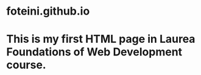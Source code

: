 # foteini.github.io

<!DOCTYPE html>
<html>
<body>
<h1>This is my first HTML page in Laurea Foundations of Web Development course.</h1>
</body>
</html>


